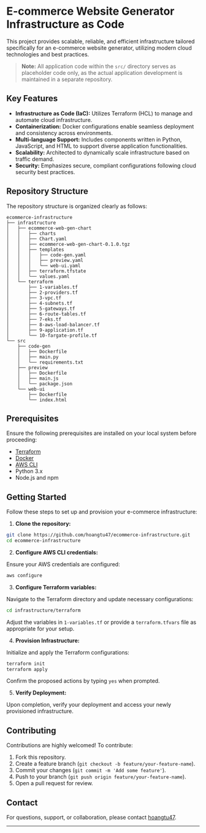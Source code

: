 # E-commerce Website Generator Infrastructure as Code

This project provides scalable, reliable, and efficient infrastructure tailored specifically for an e-commerce website generator, utilizing modern cloud technologies and best practices.

> **Note:** All application code within the `src/` directory serves as placeholder code only, as the actual application development is maintained in a separate repository.

## Key Features

- **Infrastructure as Code (IaC):** Utilizes Terraform (HCL) to manage and automate cloud infrastructure.
- **Containerization:** Docker configurations enable seamless deployment and consistency across environments.
- **Multi-language Support:** Includes components written in Python, JavaScript, and HTML to support diverse application functionalities.
- **Scalability:** Architected to dynamically scale infrastructure based on traffic demand.
- **Security:** Emphasizes secure, compliant configurations following cloud security best practices.

## Repository Structure

The repository structure is organized clearly as follows:

```
ecommerce-infrastructure
├── infrastructure
│   ├── ecommerce-web-gen-chart
│   │   ├── charts
│   │   ├── Chart.yaml
│   │   ├── ecommerce-web-gen-chart-0.1.0.tgz
│   │   ├── templates
│   │   │   ├── code-gen.yaml
│   │   │   ├── preview.yaml
│   │   │   └── web-ui.yaml
│   │   ├── terraform.tfstate
│   │   └── values.yaml
│   └── terraform
│       ├── 1-variables.tf
│       ├── 2-providers.tf
│       ├── 3-vpc.tf
│       ├── 4-subnets.tf
│       ├── 5-gateways.tf
│       ├── 6-route-tables.tf
│       ├── 7-eks.tf
│       ├── 8-aws-load-balancer.tf
│       ├── 9-application.tf
│       └── 10-fargate-profile.tf
└── src
    ├── code-gen
    │   ├── Dockerfile
    │   ├── main.py
    │   └── requirements.txt
    ├── preview
    │   ├── Dockerfile
    │   ├── main.js
    │   └── package.json
    └── web-ui
        ├── Dockerfile
        └── index.html
```

## Prerequisites

Ensure the following prerequisites are installed on your local system before proceeding:

- [Terraform](https://www.terraform.io/downloads.html)
- [Docker](https://www.docker.com/get-started)
- [AWS CLI](https://aws.amazon.com/cli/)
- Python 3.x
- Node.js and npm

## Getting Started

Follow these steps to set up and provision your e-commerce infrastructure:

1. **Clone the repository:**

```bash
git clone https://github.com/hoangtu47/ecommerce-infrastructure.git
cd ecommerce-infrastructure
```

2. **Configure AWS CLI credentials:**

Ensure your AWS credentials are configured:

```bash
aws configure
```

3. **Configure Terraform variables:**

Navigate to the Terraform directory and update necessary configurations:

```bash
cd infrastructure/terraform
```

Adjust the variables in `1-variables.tf` or provide a `terraform.tfvars` file as appropriate for your setup.

4. **Provision Infrastructure:**

Initialize and apply the Terraform configurations:

```bash
terraform init
terraform apply
```

Confirm the proposed actions by typing `yes` when prompted.

5. **Verify Deployment:**

Upon completion, verify your deployment and access your newly provisioned infrastructure.

## Contributing

Contributions are highly welcomed! To contribute:

1. Fork this repository.
2. Create a feature branch (`git checkout -b feature/your-feature-name`).
3. Commit your changes (`git commit -m 'Add some feature'`).
4. Push to your branch (`git push origin feature/your-feature-name`).
5. Open a pull request for review.

## Contact

For questions, support, or collaboration, please contact [hoangtu47](https://github.com/hoangtu47).

---
